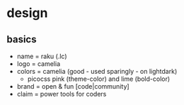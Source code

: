 # design

## basics
 - name = raku  (.lc)
 - logo = camelia
 - colors = camelia (good - used sparingly - on lightdark)
   - picocss pink (theme-color) and lime (bold-color)
 - brand = open & fun [code|community]
 - claim = power tools for coders
